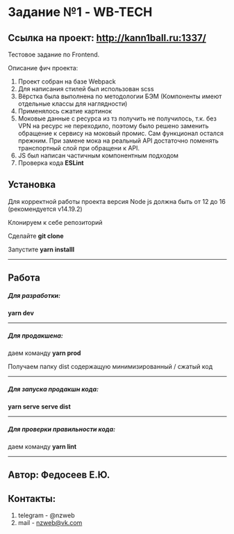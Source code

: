 # Задание №1 - WB-TECH
## Ссылка на проект: http://kann1ball.ru:1337/

Тестовое задание по Frontend. 

Описание фич проекта:

1. Проект собран на базе Webpack
2. Для написания стилей был использован scss
3. Вёрстка была выполнена по методологии БЭМ (Компоненты имеют отдельные классы для наглядности)
4. Применялось сжатие картинок
5. Моковые данные с ресурса из тз получить не получилось, т.к. без VPN на ресурс не переходило, поэтому было решено заменить обращение к сервису на моковый промис. Сам функционал остался прежним. При замене мока на реальный API достаточно поменять транспортный слой при обращени к API.
6. JS был написан частичным компонентным подходом
7. Проверка кода **ESLint**

## Установка

Для корректной работы проекта версия Node js должна быть от 12 до 16 (рекомендуется v14.19.2)

Клонируем к себе репозиторий

Сделайте **git clone**

Запустите  **yarn installl**

---

## Работа

##### Для разработки:

 **yarn dev**

---

##### Для продакшена:

даем команду **yarn prod**

Получаем папку dist содержащую минимизированный / сжатый код

---

##### Для запуска продакшн кода:

 **yarn serve**
 **serve dist**

---

##### Для проверки правильности кода:

даем команду  **yarn lint**

---

## Автор: Федосеев Е.Ю.
## Контакты: 
1. telegram - @nzweb
2. mail - nzweb@vk.com

